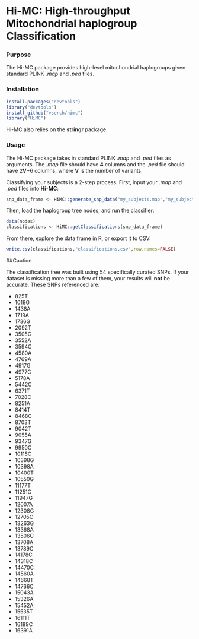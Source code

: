 # Hi-MC: High-throughput Mitochondrial haplogroup Classification
### Purpose
The Hi-MC package provides high-level mitochondrial haplogroups given standard PLINK *.map* and *.ped* files.
### Installation
```R
install.packages("devtools")
library("devtools")
install_github("vserch/himc")
library("HiMC")
```
Hi-MC also relies on the **stringr** package.
### Usage
The Hi-MC package takes in standard PLINK *.map* and *.ped* files as arguments.
The *.map* file should have **4** columns and the *.ped* file should have 2**V**+6 columns, where **V** is the number of variants.

Classifying your subjects is a 2-step process. First, input your *.map* and *.ped* files into **Hi-MC**:
```R
snp_data_frame <- HiMC::generate_snp_data("my_subjects.map","my_subjects.ped")
```

Then, load the haplogroup tree nodes, and run the classifier:

```R
data(nodes)
classifications <- HiMC::getClassifications(snp_data_frame)
```

From there, explore the data frame in R, or export it to CSV:

```R
write.csv(classifications,"classifications.csv",row.names=FALSE)
```

##Caution

The classification tree was built using 54 specifically curated SNPs. If your dataset is missing more than a few of them, your results will **not** be accurate. These SNPs referenced are:

+ 825T
+ 1018G
+ 1438A
+ 1719A
+ 1736G
+ 2092T
+ 3505G
+ 3552A
+ 3594C
+ 4580A
+ 4769A
+ 4917G
+ 4977C
+ 5178A
+ 5442C
+ 6371T
+ 7028C
+ 8251A
+ 8414T
+ 8468C
+ 8703T
+ 9042T
+ 9055A
+ 9347G
+ 9950C
+ 10115C
+ 10398G
+ 10398A
+ 10400T
+ 10550G
+ 11177T
+ 11251G
+ 11947G
+ 12007A
+ 12308G
+ 12705C
+ 13263G
+ 13368A
+ 13506C
+ 13708A
+ 13789C
+ 14178C
+ 14318C
+ 14470C
+ 14560A
+ 14668T
+ 14766C
+ 15043A
+ 15326A
+ 15452A
+ 15535T
+ 16111T
+ 16189C
+ 16391A
